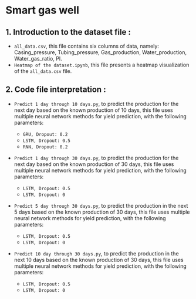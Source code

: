 # **Smart gas well**
## **1. Introduction to the dataset file :**
- `all_data.csv`, this file contains six columns of data, namely: Casing_pressure, Tubing_pressure, Gas_production, Water_production, Water_gas_ratio, PI.
- `Heatmap of the dataset.ipynb`, this file presents a heatmap visualization of the `all_data.csv` file.



## **2. Code file interpretation :**
- `Predict 1 day through 10 days.py`, to predict the production for the next day based on the known production of 10 days, this file uses multiple neural network methods for yield prediction, with the following parameters: 
  - `GRU, Dropout: 0.2`
  - `LSTM, Dropout: 0.5`
  - `RNN, Dropout: 0.2`
  


- `Predict 1 day through 30 days.py`, to predict the production for the next day based on the known production of 30 days, this file uses multiple neural network methods for yield prediction, with the following parameters: 
  - `LSTM, Dropout: 0.5`
  - `LSTM, Dropout: 0`



- `Predict 5 day through 30 days.py`, to predict the production in the next 5 days based on the known production of 30 days, this file uses multiple neural network methods for yield prediction, with the following parameters: 
  - `LSTM, Dropout: 0.5`
  - `LSTM, Dropout: 0`



- `Predict 10 day through 30 days.py`, to predict the production in the next 10 days based on the known production of 30 days, this file uses multiple neural network methods for yield prediction, with the following parameters: 
  - `LSTM, Dropout: 0.5`
  - `LSTM, Dropout: 0`